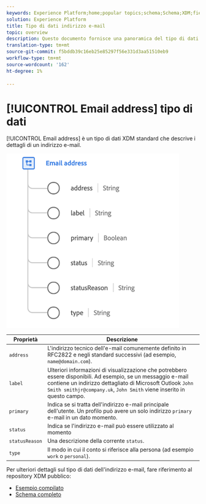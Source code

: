 ```yaml
---
keywords: Experience Platform;home;popular topics;schema;Schema;XDM;fields;schemas;Schemas;emailAddress;xdm:emailAddress;email;email address;datatype;data-type;data type;
solution: Experience Platform
title: Tipo di dati indirizzo e-mail
topic: overview
description: Questo documento fornisce una panoramica del tipo di dati XDM Indirizzo e-mail.
translation-type: tm+mt
source-git-commit: f5bddb39c16eb25e85297f56e331d3aa51510eb9
workflow-type: tm+mt
source-wordcount: '162'
ht-degree: 1%

---
```



# [!UICONTROL Email address] tipo di dati

[!UICONTROL Email address] è un tipo di dati XDM standard che descrive i dettagli di un indirizzo e-mail.

<img src="../images/data-types/email-address.png" width="450" /><br />

| Proprietà | Descrizione |
| --- | --- |
| `address` | L&#39;indirizzo tecnico dell&#39;e-mail comunemente definito in RFC2822 e negli standard successivi (ad esempio, `name@domain.com`). |
| `label` | Ulteriori informazioni di visualizzazione che potrebbero essere disponibili. Ad esempio, se un messaggio e-mail contiene un indirizzo dettagliato di Microsoft Outlook `John Smith smithjr@company.uk`, `John Smith` viene inserito in questo campo. |
| `primary` | Indica se si tratta dell&#39;indirizzo e-mail principale dell&#39;utente. Un profilo può avere un solo indirizzo `primary` e-mail in un dato momento. |
| `status` | Indica se l&#39;indirizzo e-mail può essere utilizzato al momento |
| `statusReason` | Una descrizione della corrente `status`. |
| `type` | Il modo in cui il conto si riferisce alla persona (ad esempio `work` o `personal`). |


Per ulteriori dettagli sul tipo di dati dell&#39;indirizzo e-mail, fare riferimento al repository XDM pubblico:

* [Esempio compilato](https://github.com/adobe/xdm/blob/master/components/datatypes/emailaddress.example.1.json)
* [Schema completo](https://github.com/adobe/xdm/blob/master/components/datatypes/emailaddress.schema.json)